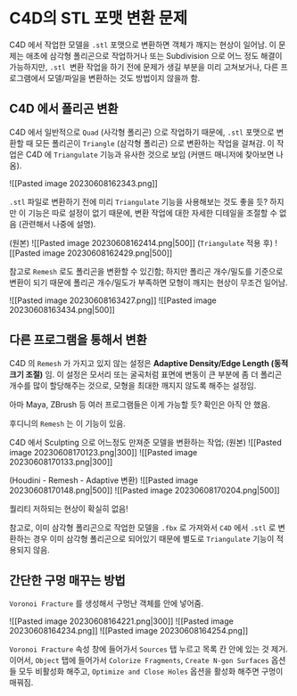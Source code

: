# C4D의 STL 포맷 변환 문제
C4D 에서 작업한 모델을 `.stl` 포맷으로 변환하면 객체가 깨지는 현상이 일어남. 이 문제는 애초에 삼각형 폴리곤으로 작업하거나 또는 Subdivision 으로 어느 정도 해결이 가능하지만, `.stl `변환 작업을 하기 전에 문제가 생길 부분을 미리 고쳐보거나, 다른 프로그램에서 모델/파일을 변환하는 것도 방법이지 않을까 함.

## C4D 에서 폴리곤 변환
C4D 에서 일반적으로 `Quad` (사각형 폴리곤) 으로 작업하기 때문에, `.stl` 포맷으로 변환할 때 모든 폴리곤이 `Triangle` (삼각형 폴리곤) 으로 변환하는 작업을 걸쳐감. 이 작업은 C4D 에 `Triangulate` 기능과 유사한 것으로 보임 (커맨드 매니저에 찾아보면 나옴).

![[Pasted image 20230608162343.png]]

`.stl` 파일로 변환하기 전에 미리 `Triangulate` 기능을 사용해보는 것도 좋을 듯? 하지만 이 기능은 따로 설정이 없기 때문에, 변환 작업에 대한 자세한 디테일을 조절할 수 없음 (관련해서 나중에 설명).

(원본)
![[Pasted image 20230608162414.png|500]]
(`Triangulate` 적용 후)
![[Pasted image 20230608162429.png|500]]

참고로 `Remesh` 로도 폴리곤을 변환할 수 있긴함; 하지만 폴리곤 개수/밀도를 기준으로 변환이 되기 때문에 폴리곤 개수/밀도가 부족하면 모형이 깨지는 현상이 무조건 일어남.

![[Pasted image 20230608163427.png]]
![[Pasted image 20230608163434.png|500]]

## 다른 프로그램을 통해서 변환
C4D 의 `Remesh` 가 가지고 있지 않는 설정은 **Adaptive Density/Edge Length (동적 크기 조절)** 임. 이 설정은 모서리 또는 굴곡처럼 표면에 변동이 큰 부분에 좀 더 폴리곤 개수를 많이 할당해주는 것으로, 모형을 최대한 깨지지 않도록 해주는 설정임.

아마 Maya, ZBrush 등 여러 프로그램들은 이게 가능할 듯? 확인은 아직 안 했음.

후디니의 `Remesh` 는 이 기능이 있음.

C4D 에서 Sculpting 으로 어느정도 만져준 모델을 변환하는 작업;
(원본)
![[Pasted image 20230608170123.png|300]]
![[Pasted image 20230608170133.png|300]]

(Houdini - Remesh - Adaptive 변환)
![[Pasted image 20230608170148.png|500]]
![[Pasted image 20230608170204.png|500]]

퀄리티 저하되는 현상이 확실히 없음!

참고로, 이미 삼각형 폴리곤으로 작업한 모델을 `.fbx` 로 가져와서 `C4D` 에서 `.stl` 로 변환하는 경우 이미 삼각형 폴리곤으로 되어있기 때문에 별도로 `Triangulate` 기능이 적용되지 않음.

## 간단한 구멍 매꾸는 방법
`Voronoi Fracture` 를 생성해서 구멍난 객체를 안에 넣어줌.

![[Pasted image 20230608164221.png|300]]
![[Pasted image 20230608164234.png]]
![[Pasted image 20230608164254.png]]

`Voronoi Fracture` 속성 창에 들어가서 `Sources` 탭 누르고 목록 칸 안에 있는 것 제거. 이어서, `Object` 탭에 들어가서 `Colorize Fragments`, `Create N-gon Surfaces` 옵션들 모두 비활성화 해주고, `Optimize and Close Holes` 옵션을 활성화 해주면 구멍이 매꿔짐.